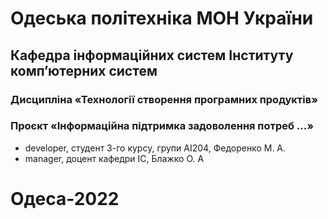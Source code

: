 # Одеська політехніка МОН України
## Кафедра інформаційних систем Інституту комп’ютерних систем
### Дисципліна «Технології створення програмних продуктів»
### Проєкт «Інформаційна підтримка задоволення потреб ...»
<ul>
	<li>developer, студент 3-го курсу, групи АІ204, Федоренко М. А. </li>
	<li>manager, доцент кафедри ІС, Блажко О. А</li>
</ul>

# Одеса-2022

